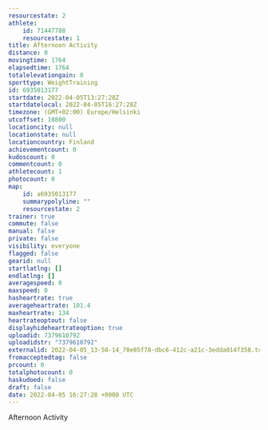 ```yaml
---
resourcestate: 2
athlete:
    id: 71447788
    resourcestate: 1
title: Afternoon Activity
distance: 0
movingtime: 1764
elapsedtime: 1764
totalelevationgain: 0
sporttype: WeightTraining
id: 6935013177
startdate: 2022-04-05T13:27:28Z
startdatelocal: 2022-04-05T16:27:28Z
timezone: (GMT+02:00) Europe/Helsinki
utcoffset: 10800
locationcity: null
locationstate: null
locationcountry: Finland
achievementcount: 0
kudoscount: 0
commentcount: 0
athletecount: 1
photocount: 0
map:
    id: a6935013177
    summarypolyline: ""
    resourcestate: 2
trainer: true
commute: false
manual: false
private: false
visibility: everyone
flagged: false
gearid: null
startlatlng: []
endlatlng: []
averagespeed: 0
maxspeed: 0
hasheartrate: true
averageheartrate: 101.4
maxheartrate: 134
heartrateoptout: false
displayhideheartrateoption: true
uploadid: 7379610792
uploadidstr: "7379610792"
externalid: 2022-04-05_13-58-14_70e05f78-dbc6-412c-a21c-3edda014f358.tcx
fromacceptedtag: false
prcount: 0
totalphotocount: 0
haskudoed: false
draft: false
date: 2022-04-05 16:27:28 +0000 UTC
---
```

Afternoon Activity
